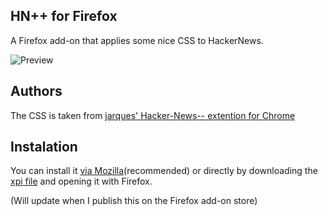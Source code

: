 ## HN++ for Firefox

A Firefox add-on that applies some nice CSS to HackerNews.

![Preview](https://s3.amazonaws.com/f.cl.ly/items/3l3l1A3c1E2R261k1y0E/Screen%20Shot%202015-03-02%20at%2023.09.40.png)

## Authors

The CSS is taken from [jarques' Hacker-News-- extention for Chrome](https://github.com/jarques/Hacker-News--)

## Instalation

You can install it [via Mozilla](https://addons.mozilla.org/en-US/firefox/addon/hacker-news-1/)(recommended) or directly by downloading the [xpi file](https://github.com/tadast/Firefox-Hacker-News-plus-plus/raw/master/hacker-news-plus-plus.xpi) and opening it with Firefox.

(Will update when I publish this on the Firefox add-on store)
